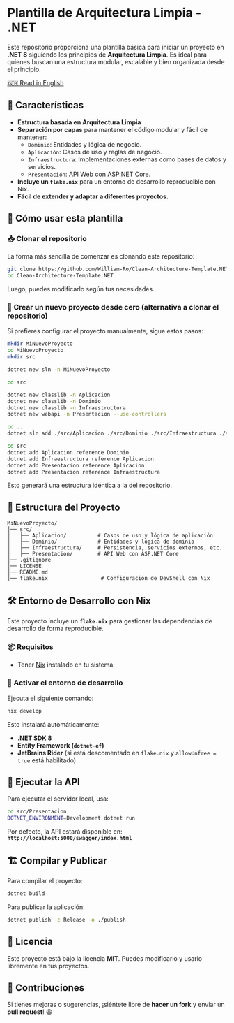 # Plantilla de Arquitectura Limpia - .NET

Este repositorio proporciona una plantilla básica para iniciar un proyecto en **.NET 8** siguiendo los principios de **Arquitectura Limpia**. Es ideal para quienes buscan una estructura modular, escalable y bien organizada desde el principio.

[🇬🇧 Read in English](README.md)

## 📌 Características

- **Estructura basada en Arquitectura Limpia**
- **Separación por capas** para mantener el código modular y fácil de mantener:
  - `Dominio`: Entidades y lógica de negocio.
  - `Aplicación`: Casos de uso y reglas de negocio.
  - `Infraestructura`: Implementaciones externas como bases de datos y servicios.
  - `Presentación`: API Web con ASP.NET Core.
- **Incluye un `flake.nix`** para un entorno de desarrollo reproducible con Nix.
- **Fácil de extender y adaptar a diferentes proyectos.**

## 🚀 Cómo usar esta plantilla

### 📥 Clonar el repositorio

La forma más sencilla de comenzar es clonando este repositorio:

```sh
git clone https://github.com/William-Ro/Clean-Architecture-Template.NET
cd Clean-Architecture-Template.NET
```

Luego, puedes modificarlo según tus necesidades.

### 🔨 Crear un nuevo proyecto desde cero (alternativa a clonar el repositorio)

Si prefieres configurar el proyecto manualmente, sigue estos pasos:

```sh
mkdir MiNuevoProyecto
cd MiNuevoProyecto
mkdir src

dotnet new sln -n MiNuevoProyecto

cd src

dotnet new classlib -n Aplicacion
dotnet new classlib -n Dominio
dotnet new classlib -n Infraestructura
dotnet new webapi -n Presentacion --use-controllers

cd ..
dotnet sln add ./src/Aplicacion ./src/Dominio ./src/Infraestructura ./src/Presentacion

cd src
dotnet add Aplicacion reference Dominio
dotnet add Infraestructura reference Aplicacion
dotnet add Presentacion reference Aplicacion
dotnet add Presentacion reference Infraestructura
```

Esto generará una estructura idéntica a la del repositorio.

## 📂 Estructura del Proyecto

```
MiNuevoProyecto/
│── src/
│   ├── Aplicacion/          # Casos de uso y lógica de aplicación
│   ├── Dominio/             # Entidades y lógica de dominio
│   ├── Infraestructura/     # Persistencia, servicios externos, etc.
│   ├── Presentacion/        # API Web con ASP.NET Core
│── .gitignore
│── LICENSE
│── README.md
│── flake.nix                 # Configuración de DevShell con Nix
```

## 🛠️ Entorno de Desarrollo con Nix

Este proyecto incluye un **`flake.nix`** para gestionar las dependencias de desarrollo de forma reproducible.

### 📦 Requisitos

- Tener [Nix](https://nixos.org/download.html) instalado en tu sistema.

### 🔧 Activar el entorno de desarrollo

Ejecuta el siguiente comando:

```sh
nix develop
```

Esto instalará automáticamente:

- **.NET SDK 8**
- **Entity Framework (`dotnet-ef`)**
- **JetBrains Rider** (si está descomentado en `flake.nix` y `allowUnfree = true` está habilitado)

## 🏁 Ejecutar la API

Para ejecutar el servidor local, usa:

```sh
cd src/Presentacion
DOTNET_ENVIRONMENT=Development dotnet run
```

Por defecto, la API estará disponible en: **`http://localhost:5000/swagger/index.html`**

## 🏗️ Compilar y Publicar

Para compilar el proyecto:

```sh
dotnet build
```

Para publicar la aplicación:

```sh
dotnet publish -c Release -o ./publish
```

## 📜 Licencia

Este proyecto está bajo la licencia **MIT**. Puedes modificarlo y usarlo libremente en tus proyectos.

## 🤝 Contribuciones

Si tienes mejoras o sugerencias, ¡siéntete libre de **hacer un fork** y enviar un **pull request**! 😃
